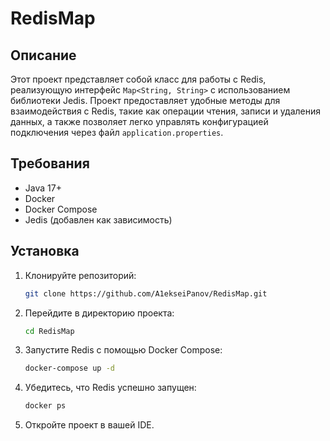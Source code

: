 # RedisMap

## Описание
Этот проект представляет собой класс для работы с Redis, реализующую интерфейс `Map<String, String>` 
с использованием библиотеки Jedis.
Проект предоставляет удобные методы для взаимодействия с Redis, такие как операции чтения, записи и удаления данных,
а также позволяет легко управлять конфигурацией подключения через файл `application.properties`.

## Требования
- Java 17+
- Docker
- Docker Compose
- Jedis (добавлен как зависимость)
## Установка

1. Клонируйте репозиторий:

    ```bash
    git clone https://github.com/A1ekseiPanov/RedisMap.git
    ```

2. Перейдите в директорию проекта:

    ```bash
    cd RedisMap
    ```

3. Запустите Redis с помощью Docker Compose:

    ```bash
    docker-compose up -d
    ```

4. Убедитесь, что Redis успешно запущен:

    ```bash
    docker ps
    ```

5. Откройте проект в вашей IDE.
